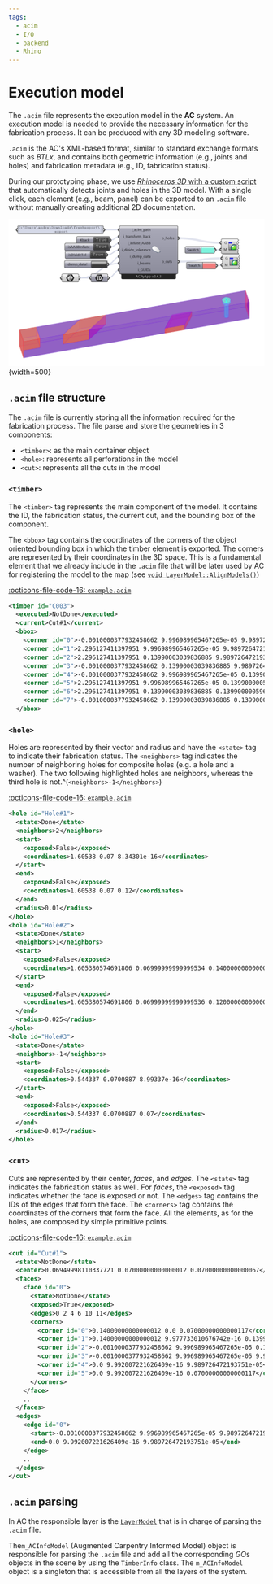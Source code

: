 ```yaml
---
tags:
  - acim
  - I/O
  - backend
  - Rhino
---
```


# Execution model

The `.acim` file represents the execution model in the **AC** system. An execution model is needed to provide the necessary information for the fabrication process. It can be produced with any 3D modeling software.

`.acim` is the AC's XML-based format, similar to standard exchange formats such as *BTLx*, and contains both geometric information (e.g., joints and holes) and fabrication metadata (e.g., ID, fabrication status).

During our prototyping phase, we use [*Rhinoceros 3D* with a custom script](https://github.com/ibois-epfl/augmented-carpentry/blob/main/py/components/acimexporter/code.py) that automatically detects joints and holes in the 3D model. With a single click, each element (e.g., beam, panel) can be exported to an `.acim` file without manually creating additional 2D documentation.

![acim export image ><](../../assets/images/developer_guide/only_acim_exporter.png){width=500}


## `.acim` file structure

The `.acim` file is currently storing all the information required for the fabrication process. The file parse and store the geometries in 3 components:

* `<timber>`: as the main container object
* `<hole>`: represents all perforations in the model
* `<cut>`: represents all the cuts in the model

### `<timber>`

The `<timber>` tag represents the main component of the model. It contains the ID, the fabrication status, the current cut, and the bounding box of the component.

The `<bbox>` tag contains the coordinates of the corners of the object oriented bounding box in which the timber element is exported. The corners are represented by their coordinates in the 3D space. This is a fundamental element that we already include in the `.acim` file that will be later used by AC for registering the model to the map (see [`void LayerModel::AlignModels()`](https://github.com/ibois-epfl/augmented-carpentry/blob/ecc39246c4996833e271c96de244561f85d6dc81/src/AIAC/LayerModel.cpp#L121-L179))

[:octicons-file-code-16: `example.acim`](../../assets/example_files/C003.acim)
```xml
<timber id="C003">
  <executed>NotDone</executed>
  <current>Cut#1</current>
  <bbox>
    <corner id="0">-0.0010000377932458662 9.996989965467265e-05 9.989726472193752e-05</corner>
    <corner id="1">2.296127411397951 9.996989965467265e-05 9.989726472193752e-05</corner>
    <corner id="2">2.296127411397951 0.13990003039836885 9.989726472193752e-05</corner>
    <corner id="3">-0.0010000377932458662 0.13990003039836885 9.989726472193752e-05</corner>
    <corner id="4">-0.0010000377932458662 9.996989965467265e-05 0.13990000059604646</corner>
    <corner id="5">2.296127411397951 9.996989965467265e-05 0.13990000059604646</corner>
    <corner id="6">2.296127411397951 0.13990003039836885 0.13990000059604646</corner>
    <corner id="7">-0.0010000377932458662 0.13990003039836885 0.13990000059604646</corner>
  </bbox>
```


### `<hole>`

Holes are represented by their vector and radius and have the `<state>` tag to indicate their fabrication status. The `<neighbors>` tag indicates the number of neighboring holes for composite holes (e.g. a hole and a washer). The two following highlighted holes are neighbors, whereas the third hole is not.^(`<neighbors>-1</neighbors>`)

[:octicons-file-code-16: `example.acim`](../../assets/example_files/C003.acim)
```xml hl_lines="1 14"
<hole id="Hole#1">
  <state>Done</state>
  <neighbors>2</neighbors>
  <start>
    <exposed>False</exposed>
    <coordinates>1.60538 0.07 8.34301e-16</coordinates>
  </start>
  <end>
    <exposed>False</exposed>
    <coordinates>1.60538 0.07 0.12</coordinates>
  </end>
  <radius>0.01</radius>
</hole>
<hole id="Hole#2">
  <state>Done</state>
  <neighbors>1</neighbors>
  <start>
    <exposed>False</exposed>
    <coordinates>1.605380574691806 0.06999999999999534 0.14000000000000057</coordinates>
  </start>
  <end>
    <exposed>False</exposed>
    <coordinates>1.605380574691806 0.06999999999999536 0.1200000000000006</coordinates>
  </end>
  <radius>0.025</radius>
</hole>
<hole id="Hole#3">
  <state>Done</state>
  <neighbors>-1</neighbors>
  <start>
    <exposed>False</exposed>
    <coordinates>0.544337 0.0700887 8.99337e-16</coordinates>
  </start>
  <end>
    <exposed>False</exposed>
    <coordinates>0.544337 0.0700887 0.07</coordinates>
  </end>
  <radius>0.017</radius>
</hole>
```

### `<cut>`

Cuts are represented by their center, *faces*, and *edges*. The `<state>` tag indicates the fabrication status as well. For *faces*, the `<exposed>` tag indicates whether the face is exposed or not. The `<edges>` tag contains the IDs of the edges that form the face. The `<corners>` tag contains the coordinates of the corners that form the face. All the elements, as for the holes, are composed by simple primitive points.

[:octicons-file-code-16: `example.acim`](../../assets/example_files/C003.acim)
```xml linenums="1"
<cut id="Cut#1">
  <state>NotDone</state>
  <center>0.06949998110337721 0.07000000000000012 0.07000000000000067</center>
  <faces>
    <face id="0">
      <state>NotDone</state>
      <exposed>True</exposed>
      <edges>0 2 4 6 10 11</edges>
      <corners>
        <corner id="0">0.14000000000000012 0.0 0.07000000000000117</corner>
        <corner id="1">0.14000000000000012 9.977733010676742e-16 0.13990000059604646</corner>
        <corner id="2">-0.0010000377932458662 9.996989965467265e-05 0.13990000059604646</corner>
        <corner id="3">-0.0010000377932458662 9.996989965467265e-05 9.989726472193752e-05</corner>
        <corner id="4">0.0 9.992007221626409e-16 9.989726472193751e-05</corner>
        <corner id="5">0.0 9.992007221626409e-16 0.07000000000000117</corner>
      </corners>
    </face>
    ..
  </faces>
  <edges>
    <edge id="0">
      <start>-0.0010000377932458662 9.996989965467265e-05 9.989726472193752e-05</start>
      <end>0.0 9.992007221626409e-16 9.989726472193751e-05</end>
    </edge>
    ..
  </edges>
</cut>
```

## `.acim` parsing

In AC the responsible layer is the [`LayerModel`](https://github.com/ibois-epfl/augmented-carpentry/blob/main/src/AIAC/LayerModel.h) that is in charge of parsing the `.acim` file.

The`m_ACInfoModel` (Augmented Carpentry Informed Model) object is responsible for parsing the `.acim` file and add all the corresponding *GO*s objects in the scene by using the `TimberInfo` class. The `m_ACInfoModel` object is a singleton that is accessible from all the layers of the system.